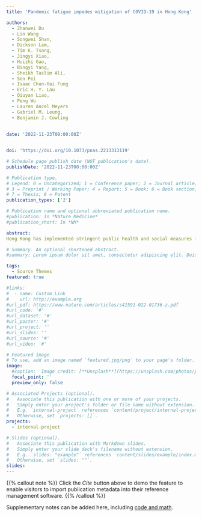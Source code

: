 ```yaml
---
title: 'Pandemic fatigue impedes mitigation of COVID-19 in Hong Kong'

authors:
  - Zhanwei Du
  - Lin Wang 
  - Songwei Shan, 
  - Dickson Lam, 
  - Tim K. Tsang, 
  - Jingyi Xiao, 
  - Huizhi Gao, 
  - Bingyi Yang, 
  - Sheikh Taslim Ali, 
  - Sen Pei 
  - Isaac Chun-Hai Fung 
  - Eric H. Y. Lau 
  - Qiuyan Liao, 
  - Peng Wu 
  - Lauren Ancel Meyers 
  - Gabriel M. Leung, 
  - Benjamin J. Cowling
  
  
date: '2022-11-23T00:00:00Z'


doi: 'https://doi.org/10.1073/pnas.2213313119'

# Schedule page publish date (NOT publication's date).
publishDate: '2022-11-23T00:00:00Z'

# Publication type.
# Legend: 0 = Uncategorized; 1 = Conference paper; 2 = Journal article;
# 3 = Preprint / Working Paper; 4 = Report; 5 = Book; 6 = Book section;
# 7 = Thesis; 8 = Patent
publication_types: ['2']

# Publication name and optional abbreviated publication name.
#publication: In *Nature Medicine*
#publication_short: In *NM*

abstract: 
Hong Kong has implemented stringent public health and social measures (PHSMs) to curb each of the four COVID-19 epidemic waves since January 2020. The third wave between July and September 2020 was brought under control within 2 m, while the fourth wave starting from the end of October 2020 has taken longer to bring under control and lasted at least 5 mo. Here, we report the pandemic fatigue as one of the potential reasons for the reduced impact of PHSMs on transmission in the fourth wave. We contacted either 500 or 1,000 local residents through weekly random-digit dialing of landlines and mobile telephones from May 2020 to February 2021. We analyze the epidemiological impact of pandemic fatigue by using the large and detailed cross-sectional telephone surveys to quantify risk perception and self-reported protective behaviors and mathematical models to incorporate population protective behaviors. Our retrospective prediction suggests that an increase of 100 daily new reported cases would lead to 6.60% (95% CI:4.03, 9.17) more people worrying about being infected, increase 3.77% (95% CI:2.46, 5.09) more people to avoid social gatherings, and reduce the weekly mean reproduction number by 0.32 (95% CI:0.20, 0.44). Accordingly, the fourth wave would have been 14% (95% CI%:−53%, 81%) smaller if not for pandemic fatigue. This indicates the important role of mitigating pandemic fatigue in maintaining population protective behaviors for controlling COVID-19.

# Summary. An optional shortened abstract.
#summary: Lorem ipsum dolor sit amet, consectetur adipiscing elit. Duis posuere tellus ac convallis placerat. Proin tincidunt magna sed ex sollicitudin condimentum.

tags:
  - Source Themes
featured: true

#links:
#  - name: Custom Link
#    url: http://example.org
#url_pdf: https://www.nature.com/articles/s41591-022-01736-z.pdf
#url_code: '#'
#url_dataset: '#'
#url_poster: '#'
#url_project: ''
#url_slides: ''
#url_source: '#'
#url_video: '#'

# Featured image
# To use, add an image named `featured.jpg/png` to your page's folder.
image:
  #caption: 'Image credit: [**Unsplash**](https://unsplash.com/photos/pLCdAaMFLTE)'
  focal_point: ''
  preview_only: false

# Associated Projects (optional).
#   Associate this publication with one or more of your projects.
#   Simply enter your project's folder or file name without extension.
#   E.g. `internal-project` references `content/project/internal-project/index.md`.
#   Otherwise, set `projects: []`.
projects:
  - internal-project

# Slides (optional).
#   Associate this publication with Markdown slides.
#   Simply enter your slide deck's filename without extension.
#   E.g. `slides: "example"` references `content/slides/example/index.md`.
#   Otherwise, set `slides: ""`.
slides:
---
```


{{% callout note %}}
Click the _Cite_ button above to demo the feature to enable visitors to import publication metadata into their reference management software.
{{% /callout %}}

Supplementary notes can be added here, including [code and math](https://wowchemy.com/docs/content/writing-markdown-latex/).
